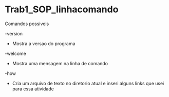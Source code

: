 # Trab1_SOP_linhacomando
Comandos possiveis

-version
 - Mostra a versao do programa
	
-welcome
  - Mostra uma mensagem na linha de comando
  
-how
  - Cria um arquivo de texto no diretorio atual e inseri alguns links que usei para essa atividade
